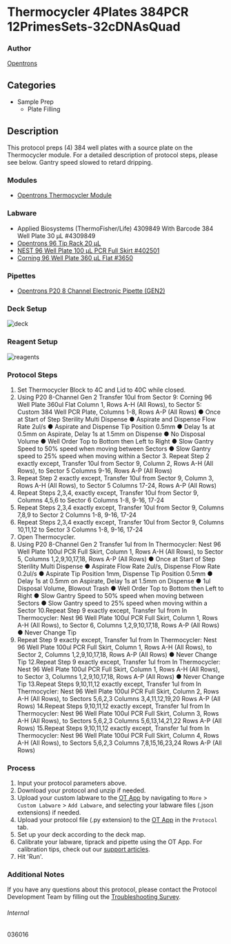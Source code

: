 # Thermocycler 4Plates 384PCR 12PrimesSets-32cDNAsQuad


### Author
[Opentrons](https://opentrons.com/)


## Categories
* Sample Prep
	* Plate Filling


## Description
This protocol preps (4) 384 well plates with a source plate on the Thermocycler module. For a detailed description of protocol steps, please see below. Gantry speed slowed to retard dripping.


### Modules
* [Opentrons Thermocycler Module](https://shop.opentrons.com/thermocycler-module-1/)


### Labware
* Applied Biosystems (ThermoFisher/Life) 4309849 With Barcode 384 Well Plate 30 µL #4309849
* [Opentrons 96 Tip Rack 20 µL](https://shop.opentrons.com/collections/opentrons-tips/products/opentrons-10ul-tips)
* [NEST 96 Well Plate 100 µL PCR Full Skirt #402501](http://www.cell-nest.com/page94?_l=en&product_id=97&product_category=96)
* [Corning 96 Well Plate 360 µL Flat #3650](https://ecatalog.corning.com/life-sciences/b2c/US/en/Microplates/Assay-Microplates/96-Well-Microplates/Corning%C2%AE-96-well-Solid-Black-and-White-Polystyrene-Microplates/p/corning96WellSolidBlackAndWhitePolystyreneMicroplates)


### Pipettes
* [Opentrons P20 8 Channel Electronic Pipette (GEN2)](https://shop.opentrons.com/8-channel-electronic-pipette/)


### Deck Setup
![deck](https://opentrons-protocol-library-website.s3.amazonaws.com/custom-README-images/036016/Screen+Shot+2022-12-23+at+10.22.07+AM.png)


### Reagent Setup
![reagents](https://opentrons-protocol-library-website.s3.amazonaws.com/custom-README-images/036016/Screen+Shot+2022-12-23+at+10.23.26+AM.png)


### Protocol Steps
1. Set Thermocycler Block to 4C and Lid to 40C while closed.
2. Using P20 8-Channel Gen 2
Transfer 10ul from Sector 9: Corning 96 Well Plate 360ul Flat Column 1, Rows A-H (All Rows),
to Sector 5: Custom 384 Well PCR Plate, Columns 1-8, Rows A-P (All Rows) ● Once at Start of Step Sterility Multi Dispense
● Aspirate and Dispense Flow Rate 2ul/s
● Aspirate and Dispense Tip Position 0.5mm
● Delay 1s at 0.5mm on Aspirate, Delay 1s at 1.5mm on Dispense ● No Disposal Volume
● Well Order Top to Bottom then Left to Right
● Slow Gantry Speed to 50% speed when moving between Sectors ● Slow Gantry speed to 25% speed when moving within a Sector 3. Repeat Step 2 exactly except,
Transfer 10ul from Sector 9, Column 2, Rows A-H (All Rows), to Sector 5 Columns 9-16, Rows A-P (All Rows)
4. Repeat Step 2 exactly except,
Transfer 10ul from Sector 9, Column 3, Rows A-H (All Rows), to Sector 5 Columns 17-24, Rows A-P (All Rows)
5. Repeat Steps 2,3,4, exactly except,
Transfer 10ul from Sector 9, Columns 4,5,6 to Sector 6 Columns 1-8, 9-16, 17-24
6. Repeat Steps 2,3,4 exactly except,
Transfer 10ul from Sector 9, Columns 7,8,9 to Sector 2 Columns 1-8, 9-16, 17-24
7. Repeat Steps 2,3,4 exactly except,
Transfer 10ul from Sector 9, Columns 10,11,12 to Sector 3 Columns 1-8, 9-16, 17-24
8. Open Thermocycler.
9. Using P20 8-Channel Gen 2
Transfer 1ul from In Thermocycler: Nest 96 Well Plate 100ul PCR Full Skirt, Column 1, Rows A-H (All Rows), to
Sector 5, Columns 1,2,9,10,17,18, Rows A-P (All Rows)
● Once at Start of Step Sterility Multi Dispense
● Aspirate Flow Rate 2ul/s, Dispense Flow Rate 0.2ul/s
● Aspirate Tip Position 1mm, Dispense Tip Position 0.5mm ● Delay 1s at 0.5mm on Aspirate, Delay 1s at 1.5mm on Dispense ● 1ul Disposal Volume, Blowout Trash
● Well Order Top to Bottom then Left to Right
● Slow Gantry Speed to 50% speed when moving between Sectors ● Slow Gantry speed to 25% speed when moving within a Sector 10.Repeat Step 9 exactly except,
Transfer 1ul from In Thermocycler: Nest 96 Well Plate 100ul PCR Full Skirt, Column 1, Rows A-H (All Rows), to
Sector 6, Columns 1,2,9,10,17,18, Rows A-P (All Rows)
● Never Change Tip
11. Repeat Step 9 exactly except,
Transfer 1ul from In Thermocycler: Nest 96 Well Plate 100ul PCR Full Skirt, Column 1, Rows A-H (All Rows), to
Sector 2, Columns 1,2,9,10,17,18, Rows A-P (All Rows)
● Never Change Tip
12.Repeat Step 9 exactly except,
Transfer 1ul from In Thermocycler: Nest 96 Well Plate 100ul PCR Full Skirt, Column 1, Rows A-H (All Rows), to
Sector 3, Columns 1,2,9,10,17,18, Rows A-P (All Rows)
● Never Change Tip
13.Repeat Steps 9,10,11,12 exactly except,
Transfer 1ul from In Thermocycler: Nest 96 Well Plate 100ul PCR Full Skirt, Column 2, Rows A-H (All Rows), to
Sectors 5,6,2,3 Columns 3,4,11,12,19,20 Rows A-P (All Rows) 14.Repeat Steps 9,10,11,12 exactly except,
Transfer 1ul from In Thermocycler: Nest 96 Well Plate 100ul PCR Full Skirt, Column 3, Rows A-H (All Rows), to
Sectors 5,6,2,3 Columns 5,6,13,14,21,22 Rows A-P (All Rows) 15.Repeat Steps 9,10,11,12 exactly except,
Transfer 1ul from In Thermocycler: Nest 96 Well Plate 100ul PCR Full Skirt, Column 4, Rows A-H (All Rows), to
Sectors 5,6,2,3 Columns 7,8,15,16,23,24 Rows A-P (All Rows)


### Process
1. Input your protocol parameters above.
2. Download your protocol and unzip if needed.
3. Upload your custom labware to the [OT App](https://opentrons.com/ot-app) by navigating to `More` > `Custom Labware` > `Add Labware`, and selecting your labware files (.json extensions) if needed.
4. Upload your protocol file (.py extension) to the [OT App](https://opentrons.com/ot-app) in the `Protocol` tab.
5. Set up your deck according to the deck map.
6. Calibrate your labware, tiprack and pipette using the OT App. For calibration tips, check out our [support articles](https://support.opentrons.com/en/collections/1559720-guide-for-getting-started-with-the-ot-2).
7. Hit 'Run'.



### Additional Notes
If you have any questions about this protocol, please contact the Protocol Development Team by filling out the [Troubleshooting Survey](https://protocol-troubleshooting.paperform.co/).


###### Internal
036016
